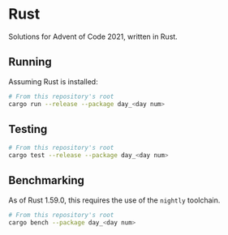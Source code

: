 # Rust

Solutions for Advent of Code 2021, written in Rust.

## Running

Assuming Rust is installed:

```bash
# From this repository's root
cargo run --release --package day_<day num>
```

## Testing

```bash
# From this repository's root
cargo test --release --package day_<day num>
```

## Benchmarking

As of Rust 1.59.0, this requires the use of the `nightly` toolchain.

```bash
# From this repository's root
cargo bench --package day_<day num>
```
